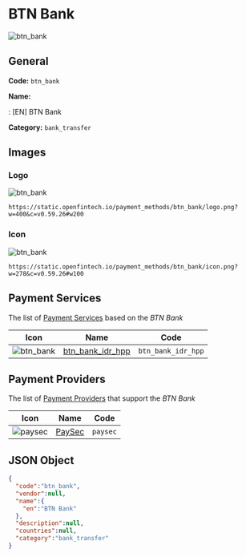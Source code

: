 
# BTN Bank 
![btn_bank](https://static.openfintech.io/payment_methods/btn_bank/logo.png?w=400&c=v0.59.26#w200)  

## General 
**Code:** `btn_bank` 
 
**Name:** 
 
:	[EN] BTN Bank 
 
**Category:** `bank_transfer` 
 

## Images 

### Logo 
![btn_bank](https://static.openfintech.io/payment_methods/btn_bank/logo.png?w=400&c=v0.59.26#w200)  

```
https://static.openfintech.io/payment_methods/btn_bank/logo.png?w=400&c=v0.59.26#w200
```  

### Icon 
![btn_bank](https://static.openfintech.io/payment_methods/btn_bank/icon.png?w=278&c=v0.59.26#w100)  

```
https://static.openfintech.io/payment_methods/btn_bank/icon.png?w=278&c=v0.59.26#w100
```  

## Payment Services 
 
The list of [Payment Services](/payment-services/) based on the _BTN Bank_ 

|Icon|Name|Code| 
|:---:|:---:|:---:| 
|![btn_bank](https://static.openfintech.io/payment_methods/btn_bank/icon.png?w=278&c=v0.59.26#w100) |[btn_bank_idr_hpp](/payment-services/btn_bank_idr_hpp/)|`btn_bank_idr_hpp`| 
 

## Payment Providers 
 
The list of [Payment Providers](/payment-providers/) that support the _BTN Bank_ 

|Icon|Name|Code| 
|:---:|:---:|:---:| 
|![paysec](https://static.openfintech.io/payment_providers/paysec/icon.png?w=278&c=v0.59.26#w100) |[PaySec](/payment-providers/paysec/)|`paysec`| 
 

## JSON Object 

```json
{
  "code":"btn_bank",
  "vendor":null,
  "name":{
    "en":"BTN Bank"
  },
  "description":null,
  "countries":null,
  "category":"bank_transfer"
}
```  
